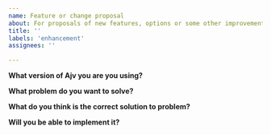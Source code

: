 ```yaml
---
name: Feature or change proposal
about: For proposals of new features, options or some other improvements
title: ''
labels: 'enhancement'
assignees: ''

---
```


<!--
Frequently Asked Questions: https://github.com/ajv-validator/ajv/blob/master/FAQ.md
Please provide all info and reduce your schema and data to the smallest possible size.

This template is for change proposals.
For other issues please see https://github.com/ajv-validator/ajv/blob/master/CONTRIBUTING.md
-->

**What version of Ajv you are you using?**

**What problem do you want to solve?**

**What do you think is the correct solution to problem?**

**Will you be able to implement it?**
